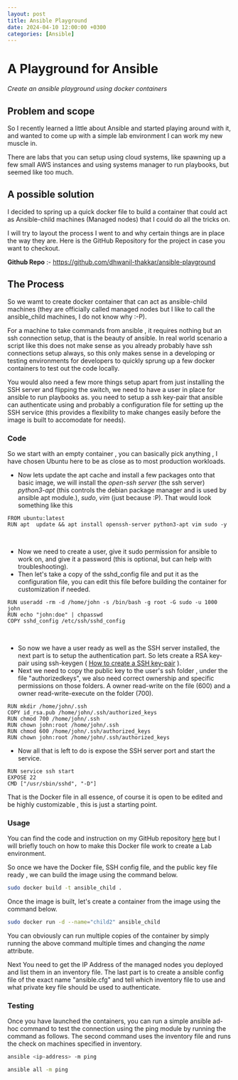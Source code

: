 ```yaml
---
layout: post
title: Ansible Playground
date: 2024-04-10 12:00:00 +0300
categories: [Ansible]
---
```


# A Playground for Ansible
*Create an ansible playground using docker containers*

## Problem and scope

So I recently learned a little about Ansible and started playing around with it, and wanted to come up with a simple lab environment I can work my new muscle in.

There are labs that you can setup using cloud systems, like spawning up a few small AWS instances and using systems manager to run playbooks, but seemed like too much.

## A possible solution

I decided to spring up a quick docker file to build a container that could act as Ansible-child machines (Managed nodes) that I could do all the tricks on.  

I will try to layout the process I went to and why certain things are in place the way they are. Here is the GitHub Repository for the project in case you want to checkout.

**Github Repo** :- https://github.com/dhwanil-thakkar/ansible-playground

## The Process 

So we wamt to create docker container that can act as ansible-child machines (they are officially called managed nodes but I like to call the ansible_child machines, I do not know why :-P).

For a machine to take commands from ansible , it requires nothing but an ssh connection setup, that is the beauty of ansible. In real world scenario a script like this does not make sense as you already probably have ssh connections setup always, so this only makes sense in a developing or testing environments for developers to quickly sprung up a few docker containers to test out the code locally.

You would also need a few more things setup apart from just installing the SSH server and flipping the switch, we need to have a user in place for ansible to run playbooks as. you need to setup a ssh key-pair that ansible can authenticate using and probably a configuration file for setting up the SSH service (this provides a flexibility to make changes easily before the image is built to accomodate for needs).

### Code

So we start with an empty container , you can basically pick anything , I have chosen Ubuntu here to be as close as to most production workloads.

- Now lets update the apt cache and install a few packages onto that basic image, we will install the *open-ssh server* (the ssh server) *python3-apt* (this controls the debian package manager and is used by ansible apt module.), *sudo*, *vim* (just because :P). That would look something like this 

```
FROM ubuntu:latest
RUN apt  update && apt install openssh-server python3-apt vim sudo -y
```
<br>

- Now we need to create a user, give it sudo permission for ansible to work on, and give it a password (this is optional, but can help with troubleshooting).
- Then let's take a copy of the sshd_config file and put it as the configuration file, you can edit this file before building the container for customization if needed.
  
```
RUN useradd -rm -d /home/john -s /bin/bash -g root -G sudo -u 1000 john
RUN echo "john:doe" | chpasswd
COPY sshd_config /etc/ssh/sshd_config
```
<br>

- So now we have a user ready as well as the SSH server installed, the next part is to setup the authentication part. So lets create a RSA key-pair using ssh-keygen ( [How to create a SSH key-pair](https://man7.org/linux/man-pages/man1/ssh-keygen.1.html) ).
- Next we need to copy the public key to the user's ssh folder , under the file "authorizedkeys", we also need correct ownership and specific permissions on those folders. A owner read-write on the file (600) and a owner read-write-execute on the folder (700).

```
RUN mkdir /home/john/.ssh
COPY id_rsa.pub /home/john/.ssh/authorized_keys
RUN chmod 700 /home/john/.ssh
RUN chown john:root /home/john/.ssh
RUN chmod 600 /home/john/.ssh/authorized_keys
RUN chown john:root /home/john/.ssh/authorized_keys
```

- Now all that is left to do is expose the SSH server port and start the service.

```
RUN service ssh start
EXPOSE 22
CMD ["/usr/sbin/sshd", "-D"]
```

That is the Docker file in all essence, of course it is open to be edited and be highly customizable , this is just a starting point.

### Usage

You can find the code and instruction on my GitHub repository [here](https://github.com/dhwanil-thakkar/ansible-playground) but I will briefly touch on how to make this Docker file work to create a Lab environment.

So once we have the Docker file, SSH config file, and the public key file  ready , we can build the image using the command below. 

```bash
sudo docker build -t ansible_child .  
```

Once the image is built, let's create a container from the image using the command below.

```bash
sudo docker run -d --name="child2" ansible_child
```

You can obviously can run multiple copies of the container by simply running the above command multiple times and changing the *name* attribute.

Next You need to get the IP Address of the managed nodes you deployed and list them in an inventory file.
The last part is to create a ansible config file of the exact name "ansible.cfg" and tell which inventory file to use and what private key file should be used to authenticate.

### Testing

Once you have launched the containers, you can run a simple ansible ad-hoc command to test the connection using the ping module by running the command as follows. The second command uses the inventory file and runs the check on machines specified in inventory.

```bash
ansible <ip-address> -m ping
```
```bash
ansible all -m ping
```